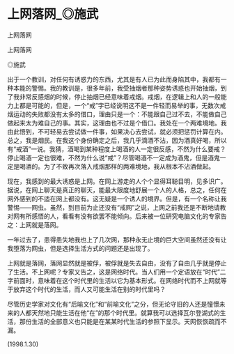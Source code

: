 # 上网落网_◎施武

上网落网

上网落网

◎施武

出于一个教训，对任何有诱惑力的东西，尤其是有人已为此而身陷其中，我都有一种本能的警惕。我的教训是，很多年前，我受抽烟者那种姿势诱惑也开始抽烟，到了我非常反感烟的时候，停止抽烟已经意味着戒烟。戒烟，在逻辑上和人的一般能力上都是可能的，但是，一个“戒”字已经说明这不是一件轻而易举的事，无数次戒烟运动的失败都没有太多的借口，理由只是一个：不能跟自己过不去，不能做自己做起来太为难自己的事。其实，这理由也不过是个借口。我处在一个两难境地。我由此悟到，不可轻易去尝试做一件事，如果决心去尝试，就必须把惩罚计算在内。总之，我是烟民。在我这个身份确定之后，我几乎滴酒不沾，因为酒真好喝，所以有“戒酒”一说。我猜，酒喝到某种程度上喝酒的人一定很反感，不然为什么要戒？停止喝酒一定也很难，不然为什么说“戒”？尽管喝酒不一定成为酒鬼，但是酒鬼一定是喝酒的。为了不致再次落入戒烟那样的两难境地，我从根本不沾酒做起。

现在，我感到的最大诱惑是上网。在网上游走的人个个显得耳聪目明，见多识广。据说，在网上聊天是真正的聊天，能最大限度地舒展一个人的人格，总之，任何在网外感到的不适在网上都没有。这无疑是一个诱人的境界。但是，有一个名称让我警惕——网虫。虽然，到目前为止还没有“戒网”之说，上网之前我还是不断地请教对网有所感悟的人，看看有没有欲罢不能倾向。后来被一位研究电脑文化的专家告之：上网就是落网。

一年过去了，患得患失地我也上了几次网，那种永无止境的巨大空间虽然还没有让我堕落为网虫，但是选择生活方式的问题还是出现了。

上网就是落网，落网显然就是被俘，被俘就是失去自由，没有了自由几乎就是停止了生活。不上网呢？专家又告之，这是网络时代。当人们用一个定语放在“时代”二字前面时，意味着在这个时代里的生活以它为基本形式。在网络时代而不上网就等于放弃这个时代的生活，而人又可能生活在别的时代里吗？

尽管历史学家对文化有“后喻文化”和“前喻文化”之分，但无论守旧的人还是憧憬未来的人都天然地只能生活在他“在”的那个时代里。就算我可以选择瓦尔登湖式的生活，那份生活的全部意义也只能是在某某时代生活的参照下显示。天网恢恢疏而不漏。

(1998.1.30)